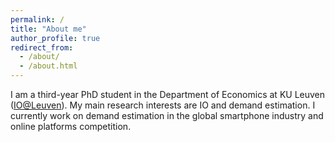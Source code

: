 ```yaml
---
permalink: /
title: "About me"
author_profile: true
redirect_from: 
  - /about/
  - /about.html
---
```


I am a third-year PhD student in the Department of Economics at KU Leuven ([IO@Leuven](https://sites.google.com/view/ioleuven/home)). My main research interests are IO and demand estimation. I currently work on demand estimation in the global smartphone industry and online platforms competition.


